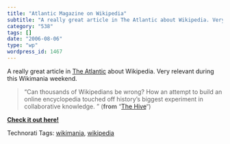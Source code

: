 ```yaml
---
title: "Atlantic Magazine on Wikipedia"
subtitle: "A really great article in The Atlantic about Wikipedia. Very relevant ..."
category: "538"
tags: []
date: "2006-08-06"
type: "wp"
wordpress_id: 1467
---
```

A really great article in [The Atlantic](http://www.theatlantic.com) about Wikipedia. Very relevant during this Wikimania weekend.

> “Can thousands of Wikipedians be wrong? How an attempt to build an online encyclopedia touched off history’s biggest experiment in collaborative knowledge. ” (**from** “[The Hive](http://www.theatlantic.com/doc/200609/wikipedia)“)

**[Check it out here!](http://www.theatlantic.com/doc/200609/wikipedia)**

Technorati Tags: [wikimania](http://www.technorati.com/tag/wikimania), [wikipedia](http://www.technorati.com/tag/wikipedia)